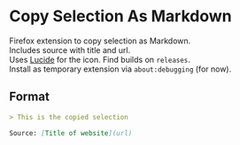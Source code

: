 # Copy Selection As Markdown

Firefox extension to copy selection as Markdown.  
Includes source with title and url.  
Uses [Lucide](https://lucide.dev) for the icon.
Find builds on `releases`.  
Install as temporary extension via `about:debugging` (for now).

## Format

```markdown
> This is the copied selection

Source: [Title of website](url)
```
